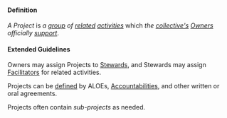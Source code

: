 #### Definition

*A Project* is *a [group](https://github.com/gcassel/Modular-Organizing-Terminology/blob/master/terms/group.md) of [related](https://github.com/gcassel/Modular-Organizing-Terminology/blob/master/terms/relate.md) [activities](https://github.com/gcassel/Modular-Organizing-Terminology/blob/master/terms/activity.md)* which *the [collective's](https://github.com/gcassel/Modular-Organizing-Terminology/blob/master/terms/collective.md) [Owners](https://github.com/gcassel/Modular-Organization-Terminology/blob/JOBranch/terms/owner.md) officially [support](https://github.com/gcassel/Modular-Organizing-Terminology/blob/master/terms/support.md)*.

#### Extended Guidelines

Owners may assign Projects to [Stewards](https://github.com/gcassel/Modular-Organization-Terminology/blob/JOBranch/terms/steward.md), and Stewards may assign [Facilitators](https://github.com/gcassel/Modular-Organization-Terminology/blob/JOBranch/terms/facilitator.md) for related activities.

Projects can be [defined](https://github.com/gcassel/Modular-Organizing-Terminology/blob/master/terms/define.md) by ALOEs, [Accountabilities](https://github.com/gcassel/Modular-Organization-Terminology/blob/JOBranch/terms/accountability.md), and other written or oral agreements. 

Projects often contain *sub-projects* as needed.

